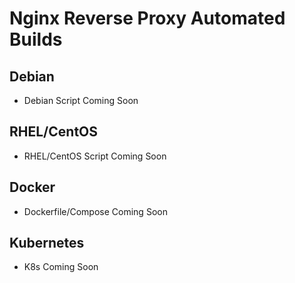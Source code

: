 # Nginx Reverse Proxy Automated Builds

## Debian

* Debian Script Coming Soon

## RHEL/CentOS

* RHEL/CentOS Script Coming Soon

## Docker

* Dockerfile/Compose Coming Soon

## Kubernetes

* K8s Coming Soon
